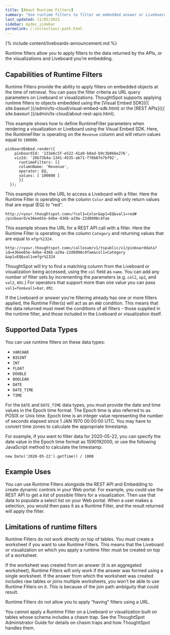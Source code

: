 ```yaml
---
title: [About Runtime Filters]
summary: "Use runtime filters to filter an embedded answer or Liveboard."
last_updated: 11/05/2021
sidebar: mydoc_sidebar
permalink: /:collection/:path.html
---
```


{% include content/liveboards-announcement.md %}

Runtime filters allow you to apply filters to the data returned by the APIs, or the visualizations and Liveboard you’re embedding.

## Capabilities of Runtime Filters

Runtime Filters provide the ability to apply filters on embedded objects at the time of retrieval. You can pass the filter criteria as URL query parameters on Liveboard or visualizations. ThoughtSpot supports applying runtime filters to objects embedded using the [Visual Embed SDK]({{ site.baseurl }}/admin/ts-cloud/visual-embed-sdk.html) or the [REST APIs]({{ site.baseurl }}/admin/ts-cloud/about-rest-apis.html).  

This example shows how to define RuntimeFilter parameters when rendering a visualization or Liveboard using the Visual Embed SDK. Here, the RuntimeFilter is operating on the `Revenue` column and will return values equal to `100000`.

```
pinboardEmbed.render({
    pinboardId: '133e6c5f-e522-41a0-b0ad-b9c3b066e276',
    vizId: '28b73b4a-1341-4535-ab71-f76b6fe7bf92',
      runtimeFilters: [{
      columnName: 'Revenue',
      operator: EQ,
      values: [ 100000 ]
      }]
  });
```
This example shows the URL to access a Liveboard with a filter. Here the Runtime Filter is operating on the column `Color` and will only return values that are equal (EQ) to "red".

```
http://<your.thoughtspot.com>/?col1=Color&op1=EQ&val1=red#
/pinboard/e36ee65e-64be-436b-a29a-22d8998c4fae
```

This example shows the URL for a REST API call with a filter. Here the Runtime Filter is operating on the column `Category` and returning values that are equal to `mfgr%2324`.

```
http://<your.thoughtspot.com>/callosum/v1/tspublic/v1/pinboarddata?
id=e36ee65e-64be-436b-a29a-22d8998c4fae&col1=Category
&op1=EQ&val1=mfgr%2324
```

ThoughtSpot will try to find a matching column from the Liveboard or
visualization being accessed, using the `col` field as `name`. You can add any number of filter sets by incrementing the parameters (e.g. `col2`, `op2`, and `val2`, etc.) For operators that support more than one value you can pass `val1=foo&val1=bar`, etc.

If the Liveboard or answer you're filtering already has one or more filters
applied, the Runtime Filter(s) will act as an `AND` condition. This means that the data returned must meet the conditions of all filters - those supplied in the runtime filter, and those included in the Liveboard or visualization itself.

## Supported Data Types

You can use runtime filters on these data types:

-   `VARCHAR`
-   `BIGINT`
-   `INT`
-   `FLOAT`
-   `DOUBLE`
-   `BOOLEAN`
-   `DATE`
-   `DATE_TIME`
-   `TIME`

For the `DATE` and `DATE_TIME` data types, you must provide the date and time values in the Epoch time format. The Epoch time is also referred to as POSIX or Unix time. Epoch time is an integer value representing the number of seconds elapsed since 1 JAN 1970 00:00:00 UTC. You may have to convert time zones to calculate the appropriate timestamp.

For example, if you want to filter data for 2020-05-22, you can specify the date value in the Epoch time format as 1590192000, or use the following JavaScript method to calculate the timestamp:

```
new Date('2020-05-22').getTime() / 1000
```

## Example Uses

You can use Runtime Filters alongside the REST API and Embedding to create
dynamic controls in your Web portal. For example, you could use the REST API to get a list of possible filters for a visualization. Then use that data to populate a select list on your Web portal. When a user makes a selection, you would then pass it as a Runtime Filter, and the result returned will apply the filter.

## Limitations of runtime filters

Runtime Filters do not work directly on top of tables. You must create a
worksheet if you want to use Runtime Filters. This means that the Liveboard or visualization on which you apply a runtime filter must be created on top of a worksheet.

If the worksheet was created from an answer (it is an aggregated
worksheet), Runtime Filters will only work if the answer was formed using a single worksheet. If the answer from which the worksheet was created includes raw tables or joins multiple worksheets, you won't be able to use Runtime Filters on it. This is because of the join path ambiguity that could result.

Runtime Filters do not allow you to apply “having" filters using a URL.

You cannot apply a Runtime Filter on a Liveboard or visualization built on tables whose schema includes a chasm trap. See the ThoughtSpot Administrator Guide for details on chasm traps and how ThoughtSpot handles them.
